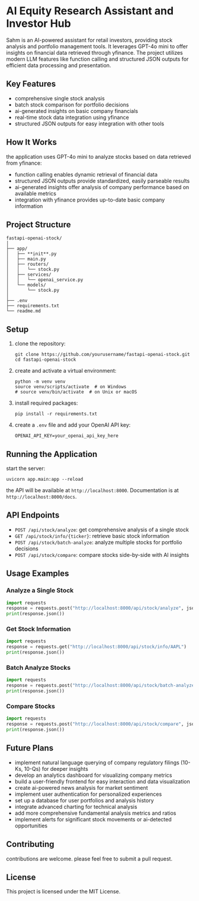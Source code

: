 # AI Equity Research Assistant and Investor Hub
Sahm is an AI-powered assistant for retail investors, providing stock analysis and portfolio management tools. It leverages GPT-4o mini to offer insights on financial data retrieved through yfinance. The project utilizes modern LLM features like function calling and structured JSON outputs for efficient data processing and presentation.
## Key Features
- comprehensive single stock analysis
- batch stock comparison for portfolio decisions 
- ai-generated insights on basic company financials
- real-time stock data integration using yfinance
- structured JSON outputs for easy integration with other tools
## How It Works 
the application uses GPT-4o mini to analyze stocks based on data retrieved from yfinance:
- function calling enables dynamic retrieval of financial data
- structured JSON outputs provide standardized, easily parseable results
- ai-generated insights offer analysis of company performance based on available metrics
- integration with yfinance provides up-to-date basic company information
## Project Structure
```
fastapi-openai-stock/
│ 
├── app/
│   ├── **init**.py
│   ├── main.py
│   ├── routers/
│   │   └── stock.py
│   ├── services/
│   │   └── openai_service.py  
│   └── models/
│       └── stock.py
│
├── .env
├── requirements.txt
└── readme.md
```
## Setup
1. clone the repository:
   ```
   git clone https://github.com/yourusername/fastapi-openai-stock.git
   cd fastapi-openai-stock
   ```
2. create and activate a virtual environment:
   ```
   python -m venv venv
   source venv/scripts/activate  # on Windows
   # source venv/bin/activate  # on Unix or macOS 
   ```
3. install required packages:
   ```
   pip install -r requirements.txt
   ```
4. create a `.env` file and add your OpenAI API key:
   ```
   OPENAI_API_KEY=your_openai_api_key_here
   ```
## Running the Application
start the server:
```
uvicorn app.main:app --reload
```
the API will be available at `http://localhost:8000`. Documentation is at `http://localhost:8000/docs`.
## API Endpoints
- `POST /api/stock/analyze`: get comprehensive analysis of a single stock
- `GET /api/stock/info/{ticker}`: retrieve basic stock information 
- `POST /api/stock/batch-analyze`: analyze multiple stocks for portfolio decisions
- `POST /api/stock/compare`: compare stocks side-by-side with AI insights
## Usage Examples
### Analyze a Single Stock
```python
import requests
response = requests.post("http://localhost:8000/api/stock/analyze", json={"ticker": "AAPL"})
print(response.json())
```
### Get Stock Information
```python
import requests 
response = requests.get("http://localhost:8000/api/stock/info/AAPL")
print(response.json())
```
### Batch Analyze Stocks
```python
import requests
response = requests.post("http://localhost:8000/api/stock/batch-analyze", json=["AAPL", "GOOGL", "MSFT"])
print(response.json())
```  
### Compare Stocks
```python
import requests
response = requests.post("http://localhost:8000/api/stock/compare", json=["AAPL", "GOOGL"])
print(response.json())
```
## Future Plans  
- implement natural language querying of company regulatory filings (10-Ks, 10-Qs) for deeper insights
- develop an analytics dashboard for visualizing company metrics
- build a user-friendly frontend for easy interaction and data visualization  
- create ai-powered news analysis for market sentiment
- implement user authentication for personalized experiences
- set up a database for user portfolios and analysis history
- integrate advanced charting for technical analysis
- add more comprehensive fundamental analysis metrics and ratios
- implement alerts for significant stock movements or ai-detected opportunities
## Contributing
contributions are welcome. please feel free to submit a pull request.
## License
This project is licensed under the MIT License.